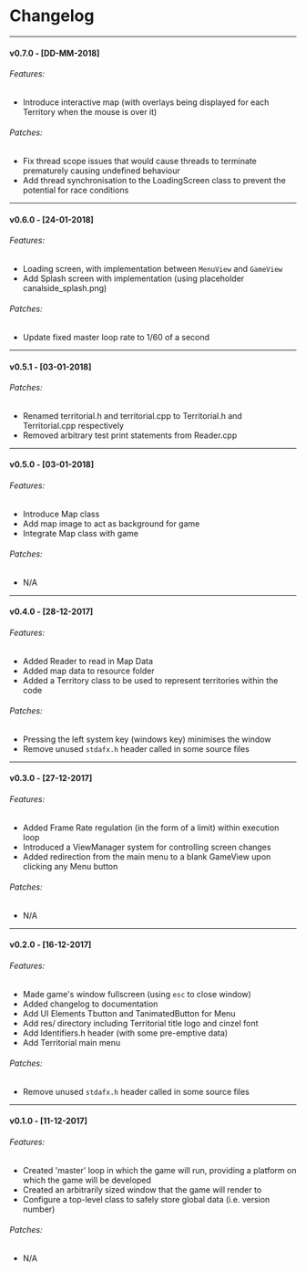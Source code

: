 # Changelog
---
#### v0.7.0 - [DD-MM-2018]
###### Features:
- Introduce interactive map (with overlays being displayed for each Territory when the mouse is over it)
###### Patches:
- Fix thread scope issues that would cause threads to terminate prematurely causing undefined behaviour
- Add thread synchronisation to the LoadingScreen class to prevent the potential for race conditions


---
#### v0.6.0 - [24-01-2018]
###### Features:
- Loading screen, with implementation between `MenuView` and `GameView`
- Add Splash screen with implementation (using placeholder canalside_splash.png)
###### Patches:
- Update fixed master loop rate to 1/60 of a second


---
#### v0.5.1 - [03-01-2018]
###### Patches:
- Renamed territorial.h and territorial.cpp to Territorial.h and Territorial.cpp respectively
- Removed arbitrary test print statements from Reader.cpp


---
#### v0.5.0 - [03-01-2018]
###### Features:
- Introduce Map class
- Add map image to act as background for game
- Integrate Map class with game
###### Patches:
- N/A


---
#### v0.4.0 - [28-12-2017]
###### Features:
- Added Reader to read in Map Data
- Added map data to resource folder
- Added a Territory class to be used to represent territories within the code
###### Patches:
- Pressing the left system key (windows key) minimises the window
- Remove unused `stdafx.h` header called in some source files


---
#### v0.3.0 - [27-12-2017]
###### Features:
- Added Frame Rate regulation (in the form of a limit) within execution loop
- Introduced a ViewManager system for controlling screen changes
- Added redirection from the main menu to a blank GameView upon clicking any Menu button
###### Patches:
- N/A


---
#### v0.2.0 - [16-12-2017]
###### Features:
- Made game's window fullscreen (using `esc` to close window)
- Added changelog to documentation
- Add UI Elements Tbutton and TanimatedButton for Menu
- Add res/ directory including Territorial title logo and cinzel font
- Add Identifiers.h header (with some pre-emptive data)
- Add Territorial main menu
###### Patches:
- Remove unused `stdafx.h` header called in some source files


---
#### v0.1.0 - [11-12-2017]
###### Features:
- Created 'master' loop in which the game will run, providing a platform on which the game will be developed
- Created an arbitrarily sized window that the game will render to
- Configure a top-level class to safely store global data (i.e. version number)
###### Patches:
- N/A


